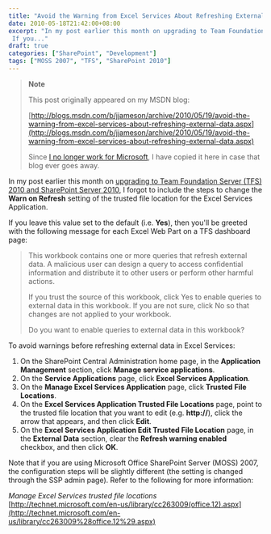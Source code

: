 ```yaml
---
title: "Avoid the Warning from Excel Services About Refreshing External Data"
date: 2010-05-18T21:42:00+08:00
excerpt: "In my post earlier this month on upgrading to Team Foundation Server (TFS) 2010 and SharePoint Server 2010 , I forgot to include the steps to change the Warn on Refresh setting of the trusted file location for the Excel Services Application. 
 If you..."
draft: true
categories: ["SharePoint", "Development"]
tags: ["MOSS 2007", "TFS", "SharePoint 2010"]
---
```


> **Note**
> 
> This post originally appeared on my MSDN blog:  
>   
> 
> [http://blogs.msdn.com/b/jjameson/archive/2010/05/19/avoid-the-warning-from-excel-services-about-refreshing-external-data.aspx](http://blogs.msdn.com/b/jjameson/archive/2010/05/19/avoid-the-warning-from-excel-services-about-refreshing-external-data.aspx)
> 
> Since [I no longer work for Microsoft](/blog/jjameson/2011/09/02/last-day-with-microsoft), I have copied it here in case that blog ever goes away.


In my post earlier this month on [upgrading to Team Foundation Server (TFS) 2010 and SharePoint Server 2010](/blog/jjameson/2010/05/04/upgrade-team-foundation-server-2008-to-tfs-2010-and-sharepoint-server-2010), I forgot to include the steps to change the **Warn on Refresh** setting of the trusted file location for the Excel Services Application.

If you leave this value set to the default (i.e. **Yes**), then you'll be greeted with the following message for each Excel Web Part on a TFS dashboard page:


> This workbook contains one or more queries that refresh external data. A malicious user can design a query to access confidential information and distribute it to other users or perform other harmful actions.
> 
> If you trust the source of this workbook, click Yes to enable queries to external data in this workbook. If you are not sure, click No so that changes are not applied to your workbook.
> 
> Do you want to enable queries to external data in this workbook?


To avoid warnings before refreshing external data in Excel Services:

1. On the SharePoint Central Administration home page, in the **Application Management** section, click **Manage service applications**.
2. On the **Service Applications** page, click **Excel Services Application**.
3. On the **Manage Excel Services Application** page, click **Trusted File Locations**.
4. On the **Excel Services Application Trusted File Locations** page, point to the trusted file location that you want to edit (e.g. **http://**), click the arrow that appears, and then click **Edit**.
5. On the **Excel Services Application Edit Trusted File Location** page, in the **External Data** section, clear the **Refresh warning enabled** checkbox, and then click **OK**.


Note that if you are using Microsoft Office SharePoint Server (MOSS) 2007, the configuration steps will be slightly different (the setting is changed through the SSP admin page). Refer to the following for more information:

<cite>Manage Excel Services trusted file locations</cite>
[http://technet.microsoft.com/en-us/library/cc263009(office.12).aspx](http://technet.microsoft.com/en-us/library/cc263009%28office.12%29.aspx)

